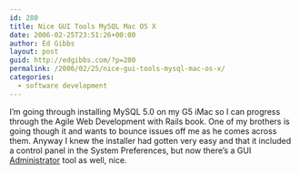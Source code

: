 ```yaml
---
id: 280
title: Nice GUI Tools MySQL Mac OS X
date: 2006-02-25T23:51:26+00:00
author: Ed Gibbs
layout: post
guid: http://edgibbs.com/?p=280
permalink: /2006/02/25/nice-gui-tools-mysql-mac-os-x/
categories:
  - software development
---
```

I&#8217;m going through installing MySQL 5.0 on my G5 iMac so I can progress through the Agile Web Development with Rails book. One of my brothers is going though it and wants to bounce issues off me as he comes across them. Anyway I knew the installer had gotten very easy and that it included a control panel in the System Preferences, but now there&#8217;s a GUI [Administrator](http://dev.mysql.com/downloads/administrator/) tool as well, nice.